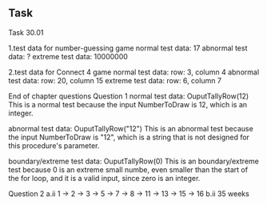 ## Task


Task 30.01

1.test data for number-guessing game
normal test data: 17
abnormal test data: ?
extreme test data: 10000000

2.test data for Connect 4 game
normal test data: row: 3, column 4
abnormal test data: row: 20, column 15
extreme test data: row: 6, column 7

End of chapter questions
Question 1
normal test data: OuputTallyRow(12) This is a normal test because the input NumberToDraw is 12, which is an integer.

abnormal test data: OuputTallyRow("12") This is an abnormal test because the input NumberToDraw is "12", which is a string that is not designed for this procedure's parameter.

boundary/extreme test data: OuputTallyRow(0) This is an boundary/extreme test because 0 is an extreme small numbe, even smaller than the start of the for loop, and it is a valid input, since zero is an integer.

Question 2
a.ii
1 -> 2 -> 3 -> 5 -> 7 -> 8 -> 11 -> 13 -> 15 -> 16
b.ii
35 weeks








